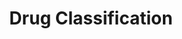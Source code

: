 ---
title: Drug Classification
emoji: 📊
colorFrom: blue
colorTo: green
sdk: gradio
sdk_version: 4.43.0
app_file: drug_app.py
pinned: false
license: apache-2.0
---